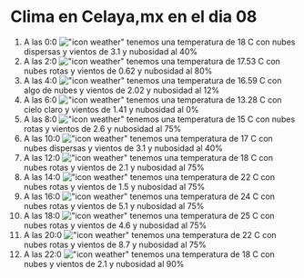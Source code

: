 # Clima en Celaya,mx en el dia 08

1. A las 0:0 !["icon weather"](http://openweathermap.org/img/w/03n.png) tenemos una temperatura de 18 C con nubes dispersas y  vientos de 3.1 y nubosidad al 40%
1. A las 2:0 !["icon weather"](http://openweathermap.org/img/w/04n.png) tenemos una temperatura de 17.53 C con nubes rotas y  vientos de 0.62 y nubosidad al 80%
1. A las 4:0 !["icon weather"](http://openweathermap.org/img/w/02n.png) tenemos una temperatura de 16.59 C con algo de nubes y  vientos de 2.02 y nubosidad al 12%
1. A las 6:0 !["icon weather"](http://openweathermap.org/img/w/01n.png) tenemos una temperatura de 13.28 C con cielo claro y  vientos de 1.41 y nubosidad al 0%
1. A las 8:0 !["icon weather"](http://openweathermap.org/img/w/04n.png) tenemos una temperatura de 15 C con nubes rotas y  vientos de 2.6 y nubosidad al 75%
1. A las 10:0 !["icon weather"](http://openweathermap.org/img/w/03d.png) tenemos una temperatura de 17 C con nubes dispersas y  vientos de 3.1 y nubosidad al 40%
1. A las 12:0 !["icon weather"](http://openweathermap.org/img/w/04d.png) tenemos una temperatura de 18 C con nubes rotas y  vientos de 2.1 y nubosidad al 75%
1. A las 14:0 !["icon weather"](http://openweathermap.org/img/w/04d.png) tenemos una temperatura de 22 C con nubes rotas y  vientos de 1.5 y nubosidad al 75%
1. A las 16:0 !["icon weather"](http://openweathermap.org/img/w/04d.png) tenemos una temperatura de 24 C con nubes rotas y  vientos de 5.1 y nubosidad al 75%
1. A las 18:0 !["icon weather"](http://openweathermap.org/img/w/04d.png) tenemos una temperatura de 25 C con nubes rotas y  vientos de 4.6 y nubosidad al 75%
1. A las 20:0 !["icon weather"](http://openweathermap.org/img/w/04d.png) tenemos una temperatura de 22 C con nubes rotas y  vientos de 8.7 y nubosidad al 75%
1. A las 22:0 !["icon weather"](http://openweathermap.org/img/w/04n.png) tenemos una temperatura de 18 C con nubes y  vientos de 2.1 y nubosidad al 90%

